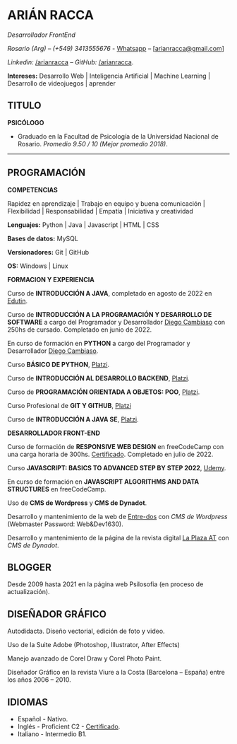 # ARIÁN RACCA

_Desarrollador FrontEnd_

_Rosario (Arg) – (+549) 3413555676_ - [Whatsapp](https://api.whatsapp.com/send?phone=5493413555676) – [arianracca@gmail.com]

_Linkedin:_ [/arianracca](https://www.linkedin.com/in/arian-racca-696440131/) – _GitHub:_ [/arianracca](https://github.com/arianracca).

**Intereses:** Desarrollo Web | Inteligencia Artificial | Machine Learning | Desarrollo de videojuegos | aprender


## TITULO

**PSICÓLOGO**
- Graduado en la Facultad de Psicología de la Universidad Nacional de Rosario.
_Promedio 9.50 / 10 (Mejor promedio 2018)_.
---

## PROGRAMACIÓN

**COMPETENCIAS**

Rapidez en aprendizaje | Trabajo en equipo y buena comunicación | Flexibilidad | Responsabilidad | Empatía | Iniciativa y creatividad

**Lenguajes:** Python | Java | Javascript | HTML | CSS

**Bases de datos:** MySQL

**Versionadores:** Git | GitHub 

**OS:** Windows | Linux

**FORMACION Y EXPERIENCIA**

Curso de **INTRODUCCIÓN A JAVA**, completado en agosto de 2022 en [Edutin](https://edutin.com/introduccion-a-java).

Curso de **INTRODUCCIÓN A LA PROGRAMACIÓN Y DESARROLLO DE SOFTWARE** a cargo del
Programador y Desarrollador [Diego Cambiaso](https://pixelcoblog.com/) con 250hs de cursado. Completado en junio de 2022.

En curso de formación en **PYTHON** a cargo del Programador y Desarrollador [Diego Cambiaso](https://pixelcoblog.com/).

Curso **BÁSICO DE PYTHON**, [Platzi](https://platzi.com/p/arianracca/).

Curso de **INTRODUCCIÓN AL DESARROLLO BACKEND**, [Platzi](https://platzi.com/p/arianracca/).

Curso de **PROGRAMACIÓN ORIENTADA A OBJETOS: POO**, [Platzi](https://platzi.com/p/arianracca/).

Curso Profesional de **GIT Y GITHUB**, [Platzi](https://platzi.com/p/arianracca/)

Curso de **INTRODUCCIÓN A JAVA SE**, [Platzi](https://platzi.com/p/arianracca/).


**DESARROLLADOR FRONT-END**

Curso de formación de **RESPONSIVE WEB DESIGN** en freeCodeCamp con una carga horaria de 300hs. [Certificado](https://www.freecodecamp.org/certification/Eldanesh/responsive-web-design). Completado en julio de 2022.

Curso **JAVASCRIPT: BASICS TO ADVANCED STEP BY STEP 2022**, [Udemy](https://www.udemy.com/course/javascript-basics-to-advanced/).

En curso de formación en **JAVASCRIPT ALGORITHMS AND DATA STRUCTURES** en freeCodeCamp.

Uso de **CMS de Wordpress** y **CMS de Dynadot**.

Desarrollo y mantenimiento de la web de [Entre-dos](https://entredoscom.wordpress.com/acerca-del-webmaster/) con _CMS de Wordpress_ (Webmaster Password: Web&Dev1630).

Desarrollo y mantenimiento de la página de la revista digital [La Plaza AT](https://www.laplazat.com/webmaster) con _CMS de Dynadot_.

## BLOGGER

Desde 2009 hasta 2021 en la página web Psilosofia (en proceso de actualización). 

## DISEÑADOR GRÁFICO

Autodidacta. Diseño vectorial, edición de foto y video.

Uso de la Suite Adobe (Photoshop, Illustrator, After Effects)

Manejo avanzado de Corel Draw y Corel Photo Paint.

Diseñador Gráfico en la revista Viure a la Costa (Barcelona – España) entre los años 2006 – 2010.

## IDIOMAS
- Español - Nativo.
- Inglés - Proficient C2 - [Certificado](https://www.efset.org/cert/StkhLS).
- Italiano - Intermedio B1.
